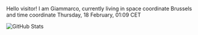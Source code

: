 Hello visitor! I am Giammarco, currently living in space coordinate Brussels and time coordinate Thursday, 18 February, 01:09 CET

![GitHub Stats](https://github-readme-stats.vercel.app/api?username=grcasanova)
